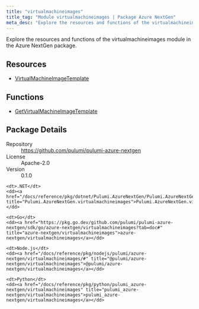 ```yaml
---
title: "virtualmachineimages"
title_tag: "Module virtualmachineimages | Package Azure NextGen"
meta_desc: "Explore the resources and functions of the virtualmachineimages module in the Azure NextGen package."
---
```


<!-- WARNING: this file was generated by Pulumi Docs Generator. -->
<!-- Do not edit by hand unless you're certain you know what you are doing! -->

Explore the resources and functions of the virtualmachineimages module in the Azure NextGen package.

<h2 id="resources">Resources</h2>
<ul class="api">
    <li><a href="virtualmachineimagetemplate" title="VirtualMachineImageTemplate"><span class="symbol resource"></span>VirtualMachineImageTemplate</a></li>
</ul>

<h2 id="functions">Functions</h2>
<ul class="api">
    <li><a href="getvirtualmachineimagetemplate" title="GetVirtualMachineImageTemplate"><span class="symbol function"></span>GetVirtualMachineImageTemplate</a></li>
</ul>

<h2 id="package-details">Package Details</h2>
<dl class="package-details">
	<dt>Repository</dt>
	<dd><a href="https://github.com/pulumi/pulumi-azure-nextgen">https://github.com/pulumi/pulumi-azure-nextgen</a></dd>
	<dt>License</dt>
	<dd>Apache-2.0</dd>
	<dt>Version</dt>
	<dd>0.1.0</dd>
</dl>



<dl class="tabular">

    <dt>.NET</dt>
    <dd><a href="/docs/reference/pkg/dotnet/Pulumi.AzureNextGen/Pulumi.AzureNextGen.virtualmachineimages.html" title="Pulumi.AzureNextGen.virtualmachineimages">Pulumi.AzureNextGen.virtualmachineimages</a></dd>

    <dt>Go</dt>
    <dd><a href="https://pkg.go.dev/github.com/pulumi/pulumi-azure-nextgen/sdk/go/azure-nextgen/virtualmachineimages?tab=doc#" title="azure-nextgen/virtualmachineimages">azure-nextgen/virtualmachineimages</a></dd>

    <dt>Node.js</dt>
    <dd><a href="/docs/reference/pkg/nodejs/pulumi/azure-nextgen/virtualmachineimages/#" title="@pulumi/azure-nextgen/virtualmachineimages">@pulumi/azure-nextgen/virtualmachineimages</a></dd>

    <dt>Python</dt>
    <dd><a href="/docs/reference/pkg/python/pulumi_azure-nextgen/virtualmachineimages" title="pulumi_azure-nextgen/virtualmachineimages">pulumi_azure-nextgen/virtualmachineimages</a></dd>

</dl>

